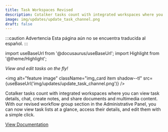 ```yaml
---
title: Task Workspaces Revised
description: Cotalker tasks count with integrated workspaces where you can view task details, chat, create notes, and share documents and multimedia content. With our revised workflow group section in the Administrative Panel, you can now view task lists at a glance, access their details, and edit them with a simple click. 
image: img/updates/update_task_channel.png
draft: false
---
```


:::caution Advertencia
Esta página aún no se encuentra traducida al español.
:::

import useBaseUrl from '@docusaurus/useBaseUrl'; 
import Highlight from '@theme/Highlight';

<div className="align-center">
<div className="card">
<div className="card__header">

<span className="hero__subtitle"><em>

View and edit tasks on the fly!

</em></span>

</div>
<div className="card__image">

<img alt="feature image" className="img_card item shadow--tl" src={useBaseUrl('img/updates/update_task_channel.png')} />
<br/>

</div>
<div className="card__body">

Cotalker tasks count with integrated workspaces where you can view task details, chat, create notes, and share documents and multimedia content. With our revised workflow group section in the Administrative Panel, you can now view task lists at a glance, access their details, and edit them with a simple click. 

</div>
<div className="card__footer text-center align-padding-center">

<a className="button button--info button--block" href="/docs/documentation/admin/workflows/settings_panels/workflowgroup_channels">View Documentation</a>
<br/>

</div>
</div>
</div>

